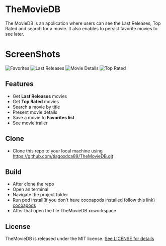 # TheMovieDB
The MovieDB is an application where users can see the Last Releases, Top Rated and search for a movie. It also enables to persist favorite movies to see later.

# ScreenShots
![Favorites](https://github.com/tiagoxdca89/TheMovieDB/blob/feature/MO-1/images/topRated.PNG)
![Last Releases](https://github.com/tiagoxdca89/TheMovieDB/blob/feature/MO-1/images/lastReleases.PNG)
![Movie Details](https://github.com/tiagoxdca89/TheMovieDB/blob/feature/MO-1/images/movieDetails.PNG)
![Top Rated](https://github.com/tiagoxdca89/TheMovieDB/blob/feature/MO-1/images/topRated.PNG)
	
## Features
* Get **Last Releases** movies
* Get **Top Rated** movies
* Search a movie by title
* Present movie details
* Save a movie to **Favorites list**
* See movie trailer

## Clone
* Clone this repo to your local machine using https://github.com/tiagoxdca89/TheMovieDB.git

## Build
* After clone the repo
* Open an terminal
* Navigate the project folder
* Run pod install(if you don't have cocoapods installed follow this link) [cocoapods](https://guides.cocoapods.org/using/getting-started.html)
* After that open the file TheMovieDB.xcworkspace

## License
TheMovieDB is released under the MIT license. [See LICENSE for details](http://www.github.com/tiagoxdca89/TheMovieDB/blob/master/LICENSE)
